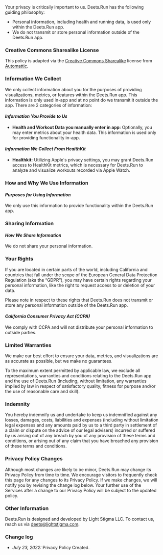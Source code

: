 Your privacy is critically important to us. Deets.Run has the following guiding philosophy:

*   Personal information, including health and running data, is used only within the Deets.Run app. 
*   We do not transmit or store personal information outside of the Deets.Run app.

### Creative Commons Sharealike License

This policy is adapted via the [Creative Commons Sharealike](https://creativecommons.org/licenses/by-sa/4.0/) license from [Automattic](https://automattic.com/privacy/).

### Information We Collect

We only collect information about you for the purposes of providing visualizations, metrics, or features within the Deets.Run app. This information is only used in-app and at no point do we transmit it outside the app.
There are 2 categories of information:

#### _Information You Provide to Us_

*   **Health and Workout Data you manually enter in app:** Optionally, you may enter metrics about your health data. This information is used only for providing functionality in-app.

#### _Information We Collect From HealthKit_

*   **Healthkit:** Utilizing Apple's privacy settings, you may grant Deets.Run access to HealthKit metrics, which is  necessary for Deets.Run to analyze and visualize workouts recorded via Apple Watch.

### How and Why We Use Information

#### _Purposes for Using Information_

We only use this information to provide functionality within the Deets.Run app.

### Sharing Information

#### _How We Share Information_

We do not share your personal information.

### Your Rights

If you are located in certain parts of the world, including California and countries that fall under the scope of the European General Data Protection Regulation (aka the “GDPR”), you may have certain rights regarding your personal information, like the right to request access to or deletion of your data.

Please note in respect to these rights that Deets.Run does not transmit or store any personal information outside of the Deets.Run app.

#### _California Consumer Privacy Act (CCPA)_

We comply with CCPA and will not distribute your personal information to outside parties.

### Limited Warranties
We make our best effort to ensure your data, metrics, and visualizations are as accurate as possible, but we make no guarantees. 

To the maximum extent permitted by applicable law, we exclude all representations, warranties and conditions relating to the Deets.Run app and the use of Deets.Run (including, without limitation, any warranties implied by law in respect of satisfactory quality, fitness for purpose and/or the use of reasonable care and skill).

### Indemnity
You hereby indemnify us and undertake to keep us indemnified against any losses, damages, costs, liabilities and expenses (including without limitation legal expenses and any amounts paid by us to a third party in settlement of a claim or dispute on the advice of our legal advisers) incurred or suffered by us arising out of any breach by you of any provision of these terms and conditions, or arising out of any claim that you have breached any provision of these terms and conditions.

### Privacy Policy Changes

Although most changes are likely to be minor, Deets.Run may change its Privacy Policy from time to time. We encourage visitors to frequently check this page for any changes to its Privacy Policy. If we make changes, we will notify you by revising the change log below. Your further use of the Services after a change to our Privacy Policy will be subject to the updated policy.

### Other Information
Deets.Run is designed and developed by Light Stigma LLC. To contact us, reach us via deets@lightstigma.com.

### Change log

*   _July 23, 2022:_ Privacy Policy Created.